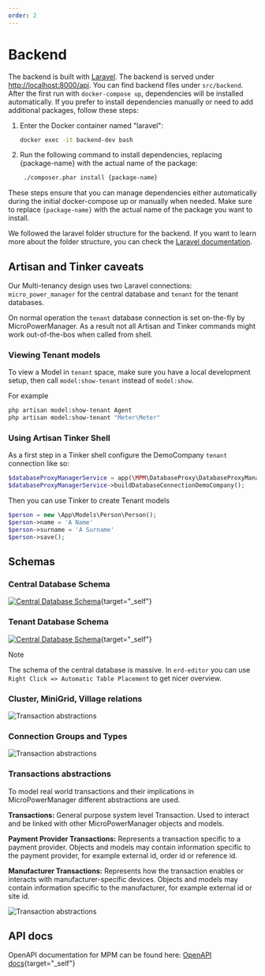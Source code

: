 ```yaml
---
order: 2
---
```


# Backend

The backend is built with [Laravel](https://laravel.com/).
The backend is served under <http://localhost:8000/api>.
You can find backend files under `src/backend`.
After the first run with `docker-compose up`, dependencies will be installed automatically.
If you prefer to install dependencies manually or need to add additional packages, follow these steps:

1. Enter the Docker container named "laravel":

   ```bash
   docker exec -it backend-dev bash
   ```

2. Run the following command to install dependencies, replacing {package-name} with the actual name of the package:

   ```bash
    ./composer.phar install {package-name}
   ```

These steps ensure that you can manage dependencies either automatically during the initial docker-compose up or
manually when needed.
Make sure to replace `{package-name}` with the actual name of the package you want to install.

We followed the laravel folder structure for the backend.
If you want to learn more about the folder structure, you can check the [Laravel documentation](https://laravel.com/docs/9.x/structure).

## Artisan and Tinker caveats

Our Multi-tenancy design uses two Laravel connections: `micro_power_manager` for the central database and `tenant` for the tenant databases.

On normal operation the `tenant` database connection is set on-the-fly by MicroPowerManager.
As a result not all Artisan and Tinker commands might work out-of-the-bos when called from shell.

### Viewing Tenant models

To view a Model in `tenant` space, make sure you have a local development setup, then call `model:show-tenant` instead of `model:show`.

For example

```sh
php artisan model:show-tenant Agent
php artisan model:show-tenant "Meter\Meter"
```

### Using Artisan Tinker Shell

As a first step in a Tinker shell configure the DemoCompany `tenant` connection like so:

```php
$databaseProxyManagerService = app(\MPM\DatabaseProxy\DatabaseProxyManagerService::class);
$databaseProxyManagerService->buildDatabaseConnectionDemoCompany();
```

Then you can use Tinker to create Tenant models

```php
$person = new \App\Models\Person\Person();
$person->name = 'A Name'
$person->surname = 'A Surname'
$person->save();
```

## Schemas

### Central Database Schema

<!-- prettier-ignore -->
[![Central Database Schema](images/schema_central_database.png)](/schemas/central_database/index.html){target="_self"}

### Tenant Database Schema

<!-- prettier-ignore -->
[![Central Database Schema](images/schema_tenant_database.png)](/schemas/tenant_database/index.html){target="_self"}

> [!NOTE]
> The schema of the central database is massive.
> In `erd-editor` you can use `Right Click => Automatic Table Placement` to get nicer overview.

### Cluster, MiniGrid, Village relations

![Transaction abstractions](images/cluster_minigrid_village.excalidraw.svg)

### Connection Groups and Types

![Transaction abstractions](images/connection_groups_types.excalidraw.svg)

### Transactions abstractions

To model real world transactions and their implications in MicroPowerManager different abstractions are used.

**Transactions:** General purpose system level Transaction.
Used to interact and be linked with other MicroPowerManager objects and models.

**Payment Provider Transactions:** Represents a transaction specific to a payment provider.
Objects and models may contain information specific to the payment provider, for example external id, order id or reference id.

**Manufacturer Transactions:** Represents how the transaction enables or interacts with manufacturer-specific devices.
Objects and models may contain information specific to the manufacturer, for example external id or site id.

![Transaction abstractions](images/transactions.excalidraw.svg)

## API docs

<!-- prettier-ignore -->
OpenAPI documentation for MPM can be found here: [OpenAPI docs](/openapi/index.html){target="_self"}
